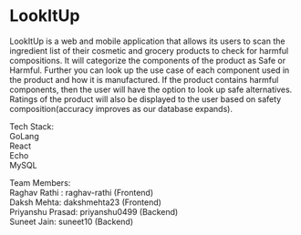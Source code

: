 # LookItUp
LookItUp is a web and mobile application that allows its users to scan the ingredient list of their cosmetic and grocery products to check for harmful compositions. It will categorize the components of the product as Safe or Harmful. Further you can look up the use case of each component used in the product and how it is manufactured. If the product contains harmful components, then the user will have the option to look up safe alternatives.
Ratings of the product will also be displayed to the user based on safety composition(accuracy improves as our database expands).


Tech Stack:<br>
GoLang<br> React<br> Echo<br> MySQL

Team Members:<br>
Raghav Rathi : raghav-rathi (Frontend)<br>
Daksh Mehta: dakshmehta23 (Frontend) <br>
Priyanshu Prasad: priyanshu0499 (Backend)<br>
Suneet Jain: suneet10 (Backend) <br>

